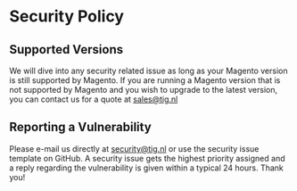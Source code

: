 # Security Policy

## Supported Versions

We will dive into any security related issue as long as your Magento version is still supported by Magento. If you are running a Magento version that is not supported by Magento and you wish to upgrade to the latest version, you can contact us for a quote at sales@tig.nl

## Reporting a Vulnerability

Please e-mail us directly at security@tig.nl or use the security issue template on GitHub.
A security issue gets the highest priority assigned and a reply regarding the vulnerability is given within a typical 24 hours. Thank you!

